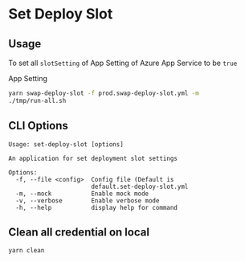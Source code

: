 # Set Deploy Slot

## Usage

To set all `slotSetting` of App Setting of Azure App Service to be `true`

App Setting

```bash
yarn swap-deploy-slot -f prod.swap-deploy-slot.yml -m
./tmp/run-all.sh
```

## CLI Options

```
Usage: set-deploy-slot [options]

An application for set deployment slot settings

Options:
  -f, --file <config>  Config file (Default is
                       default.set-deploy-slot.yml
  -m, --mock           Enable mock mode
  -v, --verbose        Enable verbose mode
  -h, --help           display help for command
```

## Clean all credential on local

```bash
yarn clean
```
